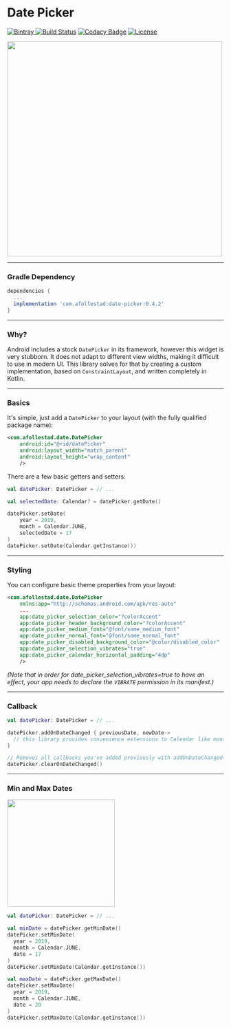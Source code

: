 # Date Picker

[ ![Bintray](https://api.bintray.com/packages/drummer-aidan/maven/date-picker/images/download.svg) ](https://bintray.com/drummer-aidan/maven/date-picker/_latestVersion)
[![Build Status](https://travis-ci.org/afollestad/date-picker.svg)](https://travis-ci.org/afollestad/date-picker)
[![Codacy Badge](https://api.codacy.com/project/badge/Grade/6d7ae4fee74247aa9f9a45946c9e2289)](https://www.codacy.com/app/drummeraidan_50/date-picker?utm_source=github.com&amp;utm_medium=referral&amp;utm_content=afollestad/date-picker&amp;utm_campaign=Badge_Grade)
[![License](https://img.shields.io/badge/License-Apache%202.0-blue.svg)](https://opensource.org/licenses/Apache-2.0)

<img src="https://raw.githubusercontent.com/afollestad/date-picker/master/art/showcase2.jpg" width="500" />

---

### Gradle Dependency

```gradle
dependencies {
  ...
  implementation 'com.afollestad:date-picker:0.4.2'
}
```

---

### Why?

Android includes a stock `DatePicker` in its framework, however this widget is very stubborn. It 
does not adapt to different view widths, making it difficult to use in modern UI. This library 
solves for that by creating a custom implementation, based on `ConstraintLayout`, and written 
completely in Kotlin.

---

### Basics

It's simple, just add a `DatePicker` to your layout (with the fully qualified package name):

```xml
<com.afollestad.date.DatePicker
    android:id="@+id/datePicker"
    android:layout_width="match_parent"
    android:layout_height="wrap_content"
    />
```

There are a few basic getters and setters:

```kotlin
val datePicker: DatePicker = // ...

val selectedDate: Calendar? = datePicker.getDate()

datePicker.setDate(
    year = 2019,
    month = Calendar.JUNE,
    selectedDate = 17
)
datePicker.setDate(Calendar.getInstance())
```

---

### Styling

You can configure basic theme properties from your layout:

```xml
<com.afollestad.date.DatePicker
    xmlns:app="http://schemas.android.com/apk/res-auto"
    ...
    app:date_picker_selection_color="?colorAccent"
    app:date_picker_header_background_color="?colorAccent"
    app:date_picker_medium_font="@font/some_medium_font"
    app:date_picker_normal_font="@font/some_normal_font"
    app:date_picker_disabled_background_color="@color/disabled_color"
    app:date_picker_selection_vibrates="true"
    app:date_picker_calendar_horizontal_padding="4dp"
    />
```

*(Note that in order for date_picker_selection_vibrates=true to have an effect, your app needs to 
declare the `VIBRATE` permission in its manifest.)*

---

### Callback

```kotlin
val datePicker: DatePicker = // ...

datePicker.addOnDateChanged { previousDate, newDate->
  // this library provides convenience extensions to Calendar like month, year, and dayOfMonth too.
}

// Removes all callbacks you've added previously with addOnDateChanged(...) 
datePicker.clearOnDateChanged()
```

---

### Min and Max Dates

<img src="https://raw.githubusercontent.com/afollestad/date-picker/master/art/min_max_date.png" width="250" />

```kotlin
val datePicker: DatePicker = // ...

val minDate = datePicker.getMinDate()
datePicker.setMinDate(
  year = 2019,
  month = Calendar.JUNE,
  date = 17
)
datePicker.setMinDate(Calendar.getInstance())

val maxDate = datePicker.getMaxDate()
datePicker.setMaxDate(
  year = 2019,
  month = Calendar.JUNE,
  date = 20
)
datePicker.setMaxDate(Calendar.getInstance())
```
